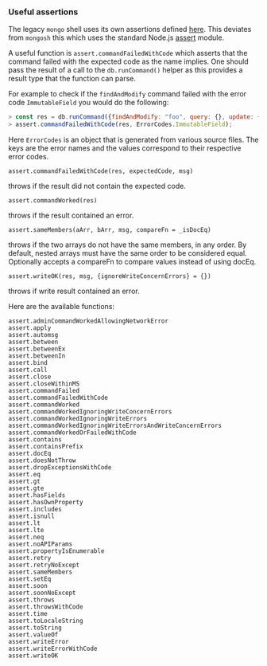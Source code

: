 ### Useful assertions

The legacy `mongo` shell uses its own assertions defined [here](https://github.com/mongodb/mongo/blob/master/src/mongo/shell/assert.js). This deviates from `mongosh` this which uses the standard Node.js [assert](https://nodejs.org/api/assert.html) module.

A useful function is `assert.commandFailedWithCode` which asserts that the command failed with the expected code as the name implies. One should pass the result of a call to the `db.runCommand()` helper as this provides a result type that the function can parse.

For example to check if the `findAndModify` command failed with the error code `ImmutableField` you would do the following:

```js
> const res = db.runCommand({findAndModify: "foo", query: {}, update: {$set: {_id: 1}}});
> assert.commandFailedWithCode(res, ErrorCodes.ImmutableField);
```

Here `ErrorCodes` is an object that is generated from various source files. The keys are the error names and the values correspond to their respective error codes.


`assert.commandFailedWithCode(res, expectedCode, msg)`

throws if the result did not contain the expected code.

`assert.commandWorked(res)`

throws if the result contained an error.

`assert.sameMembers(aArr, bArr, msg, compareFn = _isDocEq)`

throws if the two arrays do not have the same members, in any order. By default, nested arrays must have the same order to be considered equal. Optionally accepts a compareFn to compare values instead of using docEq.

`assert.writeOK(res, msg, {ignoreWriteConcernErrors} = {})`

throws if write result contained an error.

Here are the available functions:

```
assert.adminCommandWorkedAllowingNetworkError
assert.apply
assert.automsg
assert.between
assert.betweenEx
assert.betweenIn
assert.bind
assert.call
assert.close
assert.closeWithinMS
assert.commandFailed
assert.commandFailedWithCode
assert.commandWorked
assert.commandWorkedIgnoringWriteConcernErrors
assert.commandWorkedIgnoringWriteErrors
assert.commandWorkedIgnoringWriteErrorsAndWriteConcernErrors
assert.commandWorkedOrFailedWithCode
assert.contains
assert.containsPrefix
assert.docEq
assert.doesNotThrow
assert.dropExceptionsWithCode
assert.eq
assert.gt
assert.gte
assert.hasFields
assert.hasOwnProperty
assert.includes
assert.isnull
assert.lt
assert.lte
assert.neq
assert.noAPIParams
assert.propertyIsEnumerable
assert.retry
assert.retryNoExcept
assert.sameMembers
assert.setEq
assert.soon
assert.soonNoExcept
assert.throws
assert.throwsWithCode
assert.time
assert.toLocaleString
assert.toString
assert.valueOf
assert.writeError
assert.writeErrorWithCode
assert.writeOK
```
